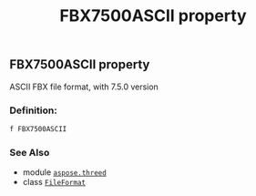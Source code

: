 ﻿---
title: FBX7500ASCII property
second_title: Aspose.3D for Python via .NET API References
description: 
type: docs
weight: 230
url: /python-net/aspose.threed/fileformat/fbx7500ascii/
is_root: false
---

## FBX7500ASCII property


ASCII FBX file format, with 7.5.0 version
### Definition:
```python
f FBX7500ASCII 
```

### See Also
* module [`aspose.threed`](../../)
* class [`FileFormat`](/3d/python-net/aspose.threed/fileformat)
